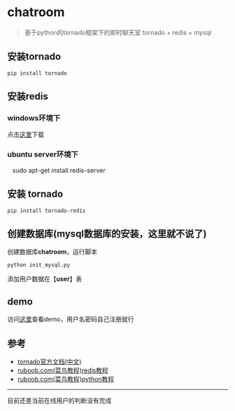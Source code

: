 # chatroom

> 基于python的tornado框架下的即时聊天室
> tornado + redis + mysql

## 安装tornado

    pip install tornado

## 安装redis

### windows环境下

点击[这里](https://github.com/MicrosoftArchive/redis/releases )下载

### ubuntu server环境下

    sudo apt-get install redis-server

## 安装 tornado

    pip install tornado-redis
    
## 创建数据库(mysql数据库的安装，这里就不说了)

创建数据库**chatroom**，运行脚本

    python init_mysql.py

添加用户数据在【**user**】表

## demo

访问[这里](http://http://123.207.146.54:8000/index)查看demo，用户名密码自己注册就行

## 参考

- [tornado官方文档(中文)](https://tornado-zh.readthedocs.io/zh/latest/guide.html)
- [ruboob.com(菜鸟教程)redis教程](http://www.runoob.com/redis/redis-tutorial.html)
- [ruboob.com(菜鸟教程)python教程](http://www.runoob.com/python/python-tutorial.html)


---

目前还差当前在线用户的判断没有完成
